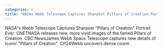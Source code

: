```yaml
---
categories: c
title: "NASAs Webb Telescope Captures Sharpest Pillars of Creation Portrait Ever  CNET"
---
```

NASA"s Webb Telescope Captures Sharpest "Pillars of Creation" Portrait Ever&nbsp;&nbsp;CNETNASA releases new, more vivid images of the famed Pillars of Creation&nbsp;&nbsp;CBC NewsJames Webb Space Telescope captures new details of iconic "Pillars of Creation"&nbsp;&nbsp;CP24Webb uncovers dense cosmi